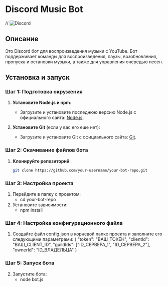 # Discord Music Bot

// ![Discord](https://img.shields.io/discord/your-guild-id?label=Discord&logo=discord)

## Описание

Это Discord бот для воспроизведения музыки с YouTube. Бот поддерживает команды для воспроизведения, паузы, возобновления, пропуска и остановки музыки, а также для управления очередью песен.

## Установка и запуск

### Шаг 1: Подготовка окружения

1. **Установите Node.js и npm**:
   - Загрузите и установите последнюю версию Node.js с официального сайта: [Node.js](https://nodejs.org/).

2. **Установите Git** (если у вас его еще нет):
   - Загрузите и установите Git с официального сайта: [Git](https://git-scm.com/).

### Шаг 2: Скачивание файлов бота

1. **Клонируйте репозиторий**:
   ```bash
   git clone https://github.com/your-username/your-bot-repo.git
   
### Шаг 3: Настройка проекта
1. Перейдите в папку с проектом:
   - cd your-bot-repo
2. Установите зависимости:
   - npm install
### Шаг 4: Настройка конфигурационного файла
1. Создайте файл config.json в корневой папке проекта и заполните его следующими параметрами:
{
  "token": "ВАШ_ТОКЕН",
  "clientId": "ВАШ_CLIENT_ID",
  "guildIds": ["ID_СЕРВЕРА_1", "ID_СЕРВЕРА_2"],
  "ownerId": "ID_ВЛАДЕЛЬЦА"
}
### Шаг 5: Запуск бота
2. Запустите бота:
   - node bot.js
